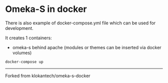 # Omeka-S in docker

There is also example of docker-compose.yml file which can be used for development.

It creates 1 containers:

- omeka-s behind apache (modules or themes can be inserted via docker volumes)

`docker-compose up`

---

 Forked from klokantech/omeka-s-docker
